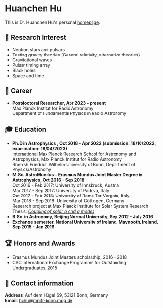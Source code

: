 # Huanchen Hu
This is Dr. Huanchen Hu's personal [homepage](https://huanchen-hu.github.io/).

:dizzy: Research Interest
------
* Neutron stars and pulsars
* Testing gravity theories (General relativity, alternative theories)
* Gravitational waves
* Pulsar timing array
* Black holes
* Space and time

:telescope: Career
------
* **Postdoctoral Researcher, Apr 2023 - present** \
                         Max Planck Institut for Radio Astronomy\
                         Department of Fundamental Physics in Radio Astronomy

:mortar_board: Education
------
* **Ph.D in Astrophysics , Oct 2018 - Apr 2022 (submission: 18/10/2022, examination: 18/04/2023)** \
  International Max Planck Research School for Astronomy and Astrophysics, Max Planck Institut for Radio Astronomy\
  Rhenish Friedrich Wilhelm University of Bonn, Department of Physics/Astronomy
* **M.Sc. AstroMundus – Erasmus Mundus Joint Master Degree in Astrophysics, Oct 2016 - Sep 2018**\
  Oct 2016 - Feb 2017: University of Innsbruck, Austria\
  Mar 2017 - Sep 2017: University of Padova, Italy\
  Oct 2017 - Feb 2018: University of Rome Tor Vergata, Italy\
  Mar 2018 - Sep 2018: University of Göttingen, Germany\
  Research project at Max Planck Institute for Solar System Research\
  Thesis: *[Coupling of solar p and g modes](https://diglib.uibk.ac.at/ulbtirolhs/content/titleinfo/2833765)*
* **B.Sc. in Astronomy, Beijing Normal University, Sep 2012 - July 2016**
* **Exchange semester, National University of Ireland, Maynooth, Ireland, Sep 2015 - Jan 2016**

:trophy: Honors and Awards
------
* Erasmus Mundus Joint Masters scholarship, 2016 - 2018 
* CSC International Exchange Programme for Outstanding Undergraduates, 2015 

:round_pushpin: Contact information
------
**Address**: Auf dem Hügel 69, 53121 Bonn, Germany\
**Email**: huhu@mpifr-bonn.mpg.de
